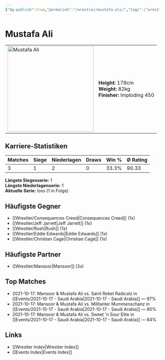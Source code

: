 ```yaml
---
{"dg-publish":true,"permalink":"/wrestler/mustafa-ali/","tags":["wrestler"],"noteIcon":"","created":"2025-08-11T09:33:20.316+02:00"}
---
```



# Mustafa Ali

<table>
<tr>
<td><img src="Mustafa Ali.png" width="280" alt="Mustafa Ali"></td>
<td>
<b>Height:</b> 178cm<br>
<b>Weight:</b> 82kg<br>
<b>Finisher:</b> Imploding 450<br>
</td>
</tr>
</table>

## Karriere-Statistiken

| Matches | Siege | Niederlagen | Draws | Win % | Ø Rating |
|---------|-------|-------------|-------|-------|-----------|
| 3 | 1 | 2 | 0 | 33.3% | 90.33 |

**Längste Siegesserie:** 1<br>**Längste Niederlagenserie:** 1<br>**Aktuelle Serie:** loss (1 in Folge)


## Häufigste Gegner
- [[Wrestler/Consequences Creed\|Consequences Creed]] (1x)
- [[Wrestler/Jeff Jarrett\|Jeff Jarrett]] (1x)
- [[Wrestler/Rush\|Rush]] (1x)
- [[Wrestler/Eddie Edwards\|Eddie Edwards]] (1x)
- [[Wrestler/Christian Cage\|Christian Cage]] (1x)

## Häufigste Partner
- [[Wrestler/Mansoor\|Mansoor]] (3x)

## Top Matches
- 2021-10-17: Mansoor & Mustafa Ali vs. Saint Rebel Radicalz in [[Events/2021-10-17 - Saudi Arabia\|2021-10-17 - Saudi Arabia]] — 97%
- 2021-10-17: Mansoor & Mustafa Ali vs. Militanter Mummenschanz in [[Events/2021-10-17 - Saudi Arabia\|2021-10-17 - Saudi Arabia]] — 90%
- 2021-10-17: Mansoor & Mustafa Ali vs. Sweet 'n Sour Elite in [[Events/2021-10-17 - Saudi Arabia\|2021-10-17 - Saudi Arabia]] — 84%

## Links
- [[Wrestler Index\|Wrestler Index]]
- [[Events Index\|Events Index]]
